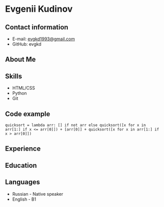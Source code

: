 # Evgenii Kudinov

## Contact information

- E-mail: evgkd1993@gmail.com
- GitHub: evgkd

## About Me

## Skills

- HTML/CSS
- Python
- Git

## Code example

```
quicksort = lambda arr: [] if not arr else quicksort([x for x in arr[1:] if x <= arr[0]]) + [arr[0]] + quicksort([x for x in arr[1:] if x > arr[0]])
```

## Experience

## Education

## Languages

- Russian - Native speaker
- English - B1
